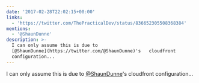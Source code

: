 ```yaml
---
date: '2017-02-28T22:02:15+00:00'
links:
  - 'https://twitter.com/ThePracticalDev/status/836652305508368384'
mentions:
  - '@ShaunDunne'
description: >-
  I can only assume this is due to
  [@ShaunDunne](https://twitter.com/@ShaunDunne)'s   cloudfront
  configuration...
---
```

I can only assume this is due to [@ShaunDunne](https://twitter.com/@ShaunDunne)'s   cloudfront configuration... 
